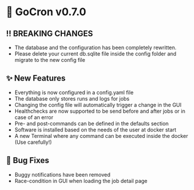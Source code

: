 # 🚀 GoCron v0.7.0

## ‼️ BREAKING CHANGES

- The database and the configuration has been completely rewritten.
- Please delete your current db.sqlite file inside the config folder and migrate to the new config file

## ✨ New Features

- Everything is now configured in a config.yaml file
- The database only stores runs and logs for jobs
- Changing the config file will automatically trigger a change in the GUI
- Healthchecks are now supported to be send before and after jobs or in case of an error
- Pre- and post-commands can be defined in the defaults section
- Software is installed based on the needs of the user at docker start
- A new Terminal where any command can be executed inside the docker (Use carefully!)

## 🐛 Bug Fixes

- Buggy notifications have been removed
- Race-condition in GUI when loading the job detail page
